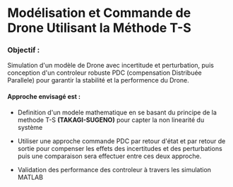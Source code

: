 # Modélisation et Commande de Drone Utilisant la Méthode T-S

### Objectif :
Simulation d'un modèle de Drone avec incertitude et perturbation, puis conception d'un controleur robuste PDC (compensation Distribuée Parallele) pour garantir la stabilité et la performence du Drone.
#### Approche envisagé est :

- Definition d'un modele mathematique en se basant du principe de la methode T-S **(TAKAGI-SUGENO)** pour capter la non linearité du système

-  Utiliser une approche commande PDC par retour d'état et par retour de sortie pour compenser les effets des incertitudes et des perturbations puis
une comparaison sera effectuer entre ces deux approche.

- Validation des performance des controleur à travers les simulation MATLAB
